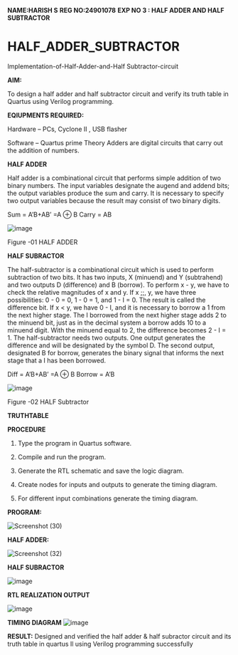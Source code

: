 **NAME:HARISH S**
**REG NO:24901078**
**EXP NO 3 : HALF ADDER AND HALF SUBTRACTOR**
# HALF_ADDER_SUBTRACTOR

Implementation-of-Half-Adder-and-Half Subtractor-circuit

**AIM:**

To design a half adder and half subtractor circuit and verify its truth table in Quartus using Verilog programming.

**EQIUPMENTS REQUIRED:**

Hardware – PCs, Cyclone II , USB flasher 

Software – Quartus prime Theory Adders are digital circuits that carry out the addition of numbers.

**HALF ADDER**

Half adder is a combinational circuit that performs simple addition of two binary numbers. The input variables designate the augend and addend bits; the output variables produce the sum and carry. It is necessary to specify two output variables because the result may consist of two binary digits.

Sum = A’B+AB’ =A ⊕ B Carry = AB

![image](https://github.com/naavaneetha/HALF_ADDER_SUBTRACTOR/assets/154305477/bd4a0b2c-cdbc-4184-ab08-81578f121e1f)

Figure -01 HALF ADDER

**HALF SUBRACTOR**

The half-subtractor is a combinational circuit which is used to perform subtraction of two bits. It has two inputs, X (minuend) and Y (subtrahend) and two outputs D (difference) and B (borrow). To perform x - y, we have to check the relative magnitudes of x and y. If x ;;, y, we have three possibilities: 0 - 0 = 0, 1 - 0 = 1, and 1 - I = 0. The result is called the difference bit. If x < y, we have 0 - I, and it is necessary to borrow a 1 from the next higher stage. The I borrowed from the next higher stage adds 2 to the minuend bit, just as in the decimal system a borrow adds 10 to a minuend digit. With the minuend equal to 2, the difference becomes 2 - I = 1. The half-subtractor needs two outputs. One output generates the difference and will be designated by the symbol D. The second output, designated B for borrow, generates the binary signal that informs the next stage that a I has been borrowed. 

Diff = A’B+AB’ =A ⊕ B
Borrow = A’B

 ![image](https://github.com/naavaneetha/HALF_ADDER_SUBTRACTOR/assets/154305477/d76b099c-513f-4e7c-843a-e2fd028a531a)

Figure -02 HALF Subtractor

**TRUTHTABLE**

**PROCEDURE**

1.	Type the program in Quartus software.

2.	Compile and run the program.

3.	Generate the RTL schematic and save the logic diagram.

4.	Create nodes for inputs and outputs to generate the timing diagram.

5.	For different input combinations generate the timing diagram.


**PROGRAM:**


![Screenshot (30)](https://github.com/user-attachments/assets/c9380545-0e96-498d-9fd8-d7ef42936ca1)

**HALF ADDER:**


![Screenshot (32)](https://github.com/user-attachments/assets/a27fe457-2d11-4e8a-91c1-2095ca3b089d)

**HALF SUBRACTOR**


![image](https://github.com/user-attachments/assets/a2f59f3f-d880-41b3-aa8a-107e67ccc3de)


**RTL REALIZATION OUTPUT**


![image](https://github.com/user-attachments/assets/8a6f333b-db75-4ae6-adc3-65d24616e465)

**TIMING DIAGRAM**
![image](https://github.com/user-attachments/assets/25661360-1a69-403f-9bd8-e48614378eef)

**RESULT:**
Designed and verified the half adder & half subractor circuit and its truth table in quartus Il using
 Verilog programming successfully
